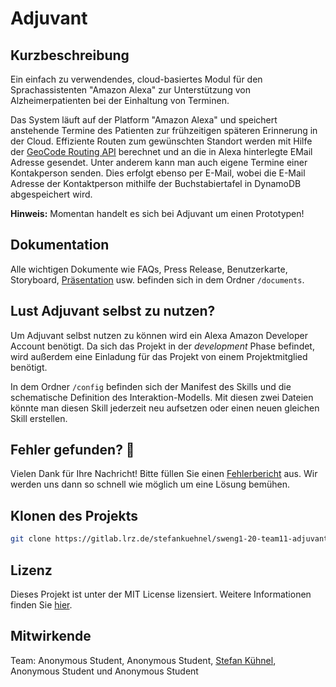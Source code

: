 # Adjuvant

## Kurzbeschreibung
Ein einfach zu verwendendes, cloud-basiertes Modul für den Sprachassistenten "Amazon Alexa" zur Unterstützung von Alzheimerpatienten bei der Einhaltung von Terminen.

Das System läuft auf der Platform "Amazon Alexa" und speichert anstehende Termine des Patienten zur frühzeitigen späteren Erinnerung in der Cloud. Effiziente Routen zum gewünschten Standort werden mit Hilfe der [GeoCode Routing API](https://geocode.dev.stefan.zone) berechnet und an die in Alexa hinterlegte EMail Adresse gesendet.
Unter anderem kann man auch eigene Termine einer Kontakperson senden. Dies erfolgt ebenso per E-Mail, wobei die E-Mail Adresse der Kontaktperson mithilfe der Buchstabiertafel in DynamoDB abgespeichert wird.

**Hinweis:** Momentan handelt es sich bei Adjuvant um einen Prototypen!

## Dokumentation
Alle wichtigen Dokumente wie FAQs, Press Release, Benutzerkarte, Storyboard, [Präsentation](https://files.stefan.zone/software-engineering/documents/product_presentation.pdf) usw. befinden sich in dem Ordner `/documents`.

## Lust Adjuvant selbst zu nutzen?
Um Adjuvant selbst nutzen zu können wird ein Alexa Amazon Developer Account benötigt. Da sich das Projekt in der *development* Phase befindet, wird außerdem eine Einladung für das Projekt von einem Projektmitglied benötigt.

In dem Ordner `/config` befinden sich der Manifest des Skills und die schematische Definition des Interaktion-Modells. Mit diesen zwei Dateien könnte man diesen Skill jederzeit neu aufsetzen oder einen neuen gleichen Skill erstellen.

## Fehler gefunden? 👷‍

Vielen Dank für Ihre Nachricht! Bitte füllen Sie einen [Fehlerbericht](https://gitlab.lrz.de/stefankuehnel/sweng1-20-team11-adjuvant/-/issues/new) aus. Wir werden uns dann so schnell wie möglich um eine Lösung bemühen.

## Klonen des Projekts

```bash
git clone https://gitlab.lrz.de/stefankuehnel/sweng1-20-team11-adjuvant.git
```

## Lizenz
Dieses Projekt ist unter der MIT License lizensiert. Weitere Informationen finden Sie [hier](https://gitlab.lrz.de/stefankuehnel/sweng1-20-team11-adjuvant/-/blob/master/LICENSE).

## Mitwirkende

Team: Anonymous Student, Anonymous Student, [Stefan Kühnel](https://9bn.de/sk), Anonymous Student und Anonymous Student
